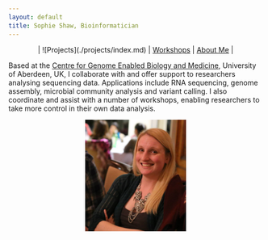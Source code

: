```yaml
---
layout: default
title: Sophie Shaw, Bioinformatician
---
```

<center>
| ![Projects](./projects/index.md) | <a href="workshops/index.md">Workshops</a> | <a href="CV/index.md">About Me</a> |
</center>

Based at the [Centre for Genome Enabled Biology and Medicine](http://www.abdn.ac.uk/genomics/), University of Aberdeen, UK, I collaborate with and offer support to researchers analysing sequencing data. Applications include RNA sequencing, genome assembly, microbial community analysis and variant calling. I also coordinate and assist with a number of workshops, enabling researchers to take more control in their own data analysis. 

<center><img src="./Sophie_Shaw_Photo.jpg" width="200"/></center>


